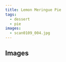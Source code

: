 ```yaml
---
title: Lemon Meringue Pie
tags:
  - dessert
  - pie
images:
  - scan0109_004.jpg
---
```



## Images

